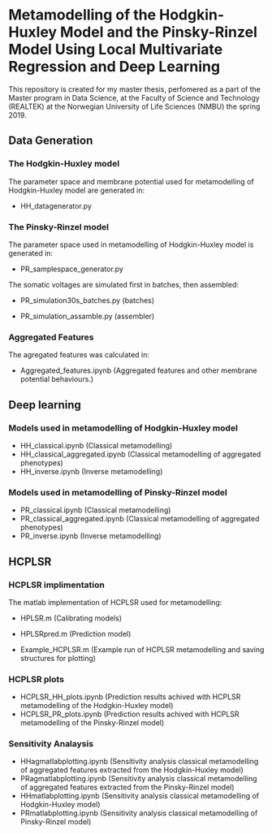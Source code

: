 # Metamodelling of the Hodgkin-Huxley Model and the Pinsky-Rinzel Model Using Local Multivariate Regression and Deep Learning

This repository is created for my master thesis, perfomered as a part of the  Master  program  in Data Science, at the Faculty of Science and Technology (REALTEK) at the Norwegian University of Life Sciences (NMBU) the spring 2019.


## Data Generation
### The Hodgkin-Huxley model

The parameter space and membrane potential used for metamodelling of Hodgkin-Huxley model are generated in:
  - HH_datagenerator.py
  
### The Pinsky-Rinzel model
The parameter space used in metamodelling of Hodgkin-Huxley model is generated in:
  - PR_samplespace_generator.py
  
The somatic voltages are simulated first in batches, then assembled:
  - PR_simulation30s_batches.py (batches)
  
  - PR_simulation_assamble.py (assembler)
  
### Aggregated Features
The agregated features was calculated in:
- Aggregated_features.ipynb (Aggregated features and other membrane potential behaviours.)
  
## Deep learning

### Models used in metamodelling of Hodgkin-Huxley model

- HH_classical.ipynb (Classical metamodelling)
- HH_classical_aggregated.ipynb (Classical metamodelling of aggregated phenotypes)
- HH_inverse.ipynb (Inverse metamodelling)

### Models used in metamodelling of Pinsky-Rinzel model
  
- PR_classical.ipynb (Classical metamodelling)
- PR_classical_aggregated.ipynb (Classical metamodelling of aggregated phenotypes)
- PR_inverse.ipynb (Inverse metamodelling)


## HCPLSR 

### HCPLSR implimentation

The matlab implementation of HCPLSR used for metamodelling:
- HPLSR.m (Calibrating models)

- HPLSRpred.m (Prediction model)

- Example_HCPLSR.m (Example run of HCPLSR metamodelling and saving structures for plotting)

### HCPLSR plots

- HCPLSR_HH_plots.ipynb (Prediction results achived with HCPLSR metamodelling of the Hodgkin-Huxley model)
- HCPLSR_PR_plots.ipynb (Prediction results achived with HCPLSR metamodelling of the Pinsky-Rinzel model)

### Sensitivity Analaysis

- HHagmatlabplotting.ipynb (Sensitivity analysis classical metamodelling of aggregated features extracted from the Hodgkin-Huxley model)
- PRagmatlabplotting.ipynb (Sensitivity analysis classical metamodelling of aggregated features extracted from the Pinsky-Rinzel model)
- HHmatlabplotting.ipynb (Sensitivity analysis classical metamodelling of Hodgkin-Huxley model)
- PRmatlabplotting.ipynb (Sensitivity analysis classical metamodelling of Pinsky-Rinzel model)


